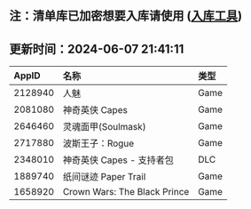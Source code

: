 ## 注：清单库已加密想要入库请使用 ([入库工具](https://github.com/BlankTMing/ManifestAutoUpdate/releases))

## 更新时间：2024-06-07 21:41:11
| AppID | 名称 | 类型  |
| :-------------------- | :----------------------------- | :----------- |
| 2128940 | 人魅| Game |
| 2081080 | 神奇英侠 Capes| Game |
| 2646460 | 灵魂面甲(Soulmask)| Game |
| 2717880 | 波斯王子：Rogue| Game |
| 2348010 | 神奇英侠 Capes - 支持者包| DLC |
| 1889740 | 纸间谜迹 Paper Trail| Game |
| 1658920 | Crown Wars: The Black Prince| Game |
